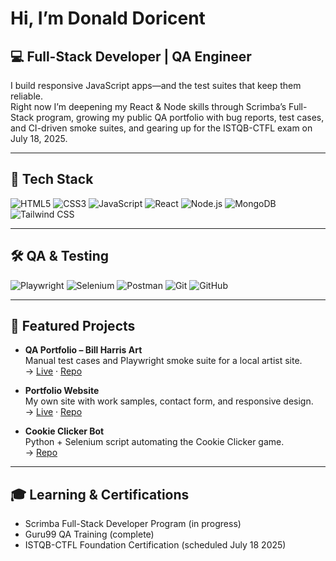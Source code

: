 # Hi, I’m Donald Doricent

## 💻 Full-Stack Developer | QA Engineer

I build responsive JavaScript apps—and the test suites that keep them reliable.  
Right now I’m deepening my React & Node skills through Scrimba’s Full-Stack program, growing my public QA portfolio with bug reports, test cases, and CI-driven smoke suites, and gearing up for the ISTQB-CTFL exam on July 18, 2025.

---

## 🚀 Tech Stack

![HTML5](https://img.shields.io/badge/HTML5-E34F26?style=flat&logo=html5)
![CSS3](https://img.shields.io/badge/CSS3-1572B6?style=flat&logo=css3)
![JavaScript](https://img.shields.io/badge/JavaScript-F7DF1E?style=flat&logo=javascript&logoColor=black)
![React](https://img.shields.io/badge/React-20232A?style=flat&logo=react&logoColor=61DAFB)
![Node.js](https://img.shields.io/badge/Node.js-339933?style=flat&logo=nodedotjs&logoColor=white)
![MongoDB](https://img.shields.io/badge/MongoDB-47A248?style=flat&logo=mongodb&logoColor=white)
![Tailwind CSS](https://img.shields.io/badge/Tailwind_CSS-06B6D4?style=flat&logo=tailwind-css&logoColor=white)

---

## 🛠 QA & Testing

![Playwright](https://img.shields.io/badge/Playwright-282C34?style=flat&logo=playwright)
![Selenium](https://img.shields.io/badge/Selenium-43B02A?style=flat&logo=selenium&logoColor=white)
![Postman](https://img.shields.io/badge/Postman-FF6C37?style=flat&logo=postman&logoColor=white)
![Git](https://img.shields.io/badge/Git-F05032?style=flat&logo=git&logoColor=white)
![GitHub](https://img.shields.io/badge/GitHub-181717?style=flat&logo=github&logoColor=white)

---

## 📂 Featured Projects

- **QA Portfolio – Bill Harris Art**  
  Manual test cases and Playwright smoke suite for a local artist site.  
  → [Live](https://billharrisart.com) · [Repo](https://github.com/Don-Doricent/qa-portfolio)

- **Portfolio Website**  
  My own site with work samples, contact form, and responsive design.  
  → [Live](https://dondoricent.netlify.app) · [Repo](https://github.com/Don-Doricent/portfolio-v2)

- **Cookie Clicker Bot**  
  Python + Selenium script automating the Cookie Clicker game.  
  → [Repo](https://github.com/Don-Doricent/selenium-automations/tree/main/projects/cookie-clicker-bot)

---

## 🎓 Learning & Certifications

- Scrimba Full-Stack Developer Program (in progress)  
- Guru99 QA Training (complete)  
- ISTQB-CTFL Foundation Certification (scheduled July 18 2025)
